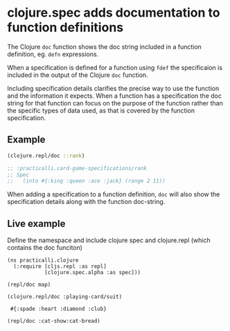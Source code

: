 # clojure.spec adds documentation to function definitions
The Clojure `doc` function shows the doc string included in a function definition, eg. `defn` expressions.

When a specification is defined for a function using `fdef` the specificaion is included in the output of the Clojure `doc` function.

Including specification details clarifies the precise way to use the function and the information it expects.  When a function has a specification the doc string for that function can focus on the purpose of the function rather than the specific types of data used, as that is covered by the function specification.

## Example

```clojure
(clojure.repl/doc ::rank)

;; :practicalli.card-game-specifications/rank
;; Spec
;;   (into #{:king :queen :ace :jack} (range 2 11))
```
When adding a specification to a function definition, `doc` will also show the specification details along with the function doc-string.

## Live example
Define the namespace and include clojure spec and clojure.repl (which contains the doc funciton)
```eval-clojure
(ns practicalli.clojure
  (:require [cljs.repl :as repl]
            [clojure.spec.alpha :as spec]))
```

```eval-clojure
(repl/doc map)
```

```eval-clojure
(clojure.repl/doc :playing-card/suit)
```

```eval-clojure
 #{:spade :heart :diamond :club}

```


```eval-clojure
(repl/doc :cat-show:cat-bread)

```
